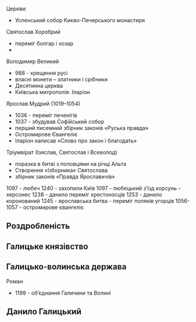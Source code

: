 
Церкви:
- Успенський собор Києво-Печерського монастиря


Святослав Хоробрий
- переміг болгар і хозар
- 

Володимир Великий
- 988 - хрещення русі
- власні монети – златники і срібники
- Десятинна церква
- Київська митрополія. Іларіон


Ярослав Мудрий (1019–1054)
- 1036 - переміг печенігів
- 1037 - збудував Софійський собор
- перший писемний збірник законів «Руська правда»
- Остромирове Євангеліє
- Іларіон написав «Слово про закон і благодать»


Тріумвірат (Ізяслав, Святослав і Всеволод)
- поразка в битві з половцями на річці Альта
- Створення «Ізборника» Святослава
- збірник законів «Правда Ярославичів»



1097 - любеч
1240 - захопили Київ
1097 - любецький зʼїзд
корсунь - херсонес
1238 - данило переміг хрестоносців
1253 - данило коронований
1245 - ярославська битва - переміг поляків угорців
1056-1057 - остромирове євангеліє



## Роздробленість

Галицьке князівство
- 


## Галицько-волинська держава

Роман
- 1199 - об’єднання Галичини та Волині

Данило Галицький
- 